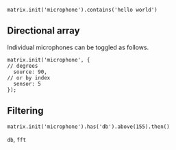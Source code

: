 ```
matrix.init('microphone').contains('hello world')
```

## Directional array
Individual microphones can be toggled as follows.
```
matrix.init('microphone', {
// degrees
  source: 90,
// or by index
  sensor: 5
});
```

## Filtering
```
matrix.init('microphone').has('db').above(155).then()
```
`db`, `fft`
